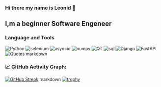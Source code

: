 ### Hi there my name is Leonid 👋
## I,m a beginner Software Engeneer


### Language and Tools
![Python](https://img.shields.io/badge/Pyhton-090909?style=flat-square&logo=Python)
![selenium](https://img.shields.io/badge/Selenium-355e41?style=flat-square&logo=Selenium)
![asyncio](https://img.shields.io/badge/asyncio-090909?style=flat-square&logo=Python)
![numpy](https://img.shields.io/badge/numpy-7b7196?style=flat-square&logo=numpy)
![QT](https://img.shields.io/badge/QT-355e41?style=flat-square&logo=qt)
![sql](https://img.shields.io/badge/PostgreSQL-1c291f?style=flat-square&logo=PostgreSQL)
![Django](https://img.shields.io/badge/Django-1c291f?style=flat-square&logo=Django)
![FastAPI](https://img.shields.io/badge/FastAPI-1c291f?style=flat-square&logo=FastAPI)
![Quotes](https://quotes-github-readme.vercel.app/api?type=horizontal&theme=dark)
markdown
### 📈 GitHub Activity Graph:
[![GitHub Streak](https://streak-stats.demolab.com/?user=gehat)](https://git.io/streak-stats)
markdown
[![trophy](https://github-profile-trophy.vercel.app/?username=gehat&theme=onedark)](https://github.com/ryo-ma/github-profile-trophy)
